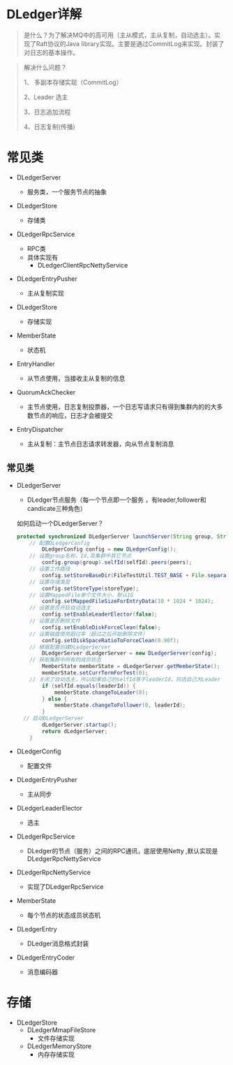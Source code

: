 # DLedger详解

> 是什么？为了解决MQ中的高可用（主从模式，主从复制，自动选主）。实现了Raft协议的Java library实现。主要是通过CommitLog来实现。封装了对日志的基本操作。



> 解决什么问题？
>
> 1、 多副本存储实现（CommitLog）
>
> 2、Leader 选主
>
> 3、日志追加流程
>
> 4、日志复制(传播)

# 常见类

- DLedgerServer 
  - 服务类，一个服务节点的抽象
- DLedgerStore
  - 存储类
- DLedgerRpcService
  - RPC类
  - 具体实现有
    - DLedgerClientRpcNettyService

- DLedgerEntryPusher
  - 主从复制实现
- DLedgerStore
  - 存储实现
- MemberState
  - 状态机
- EntryHandler
  - 从节点使用，当接收主从复制的信息
- QuorumAckChecker
  - 主节点使用，日志复制投票器，一个日志写请求只有得到集群内的的大多数节点的响应，日志才会被提交
- EntryDispatcher 
  - 主从复制：主节点日志请求转发器，向从节点复制消息

## 常见类

- DLedgerServer
  - DLedger节点服务（每一个节点即一个服务 ，有leader,follower和candicate三种角色）

  如何启动一个DLedgerServer？

  ```java
  protected synchronized DLedgerServer launchServer(String group, String peers, String selfId, String leaderId, String storeType) {
      // 配置DLedgerConfig
          DLedgerConfig config = new DLedgerConfig();
      // 设置group名称，Id,及集群中其它节点
          config.group(group).selfId(selfId).peers(peers);
      // 设置工作路径
          config.setStoreBaseDir(FileTestUtil.TEST_BASE + File.separator + group);
      // 设置存储类型
          config.setStoreType(storeType);
      // 设置MappedFile单个文件大小，默认1G
          config.setMappedFileSizeForEntryData(10 * 1024 * 1024);
      // 设置是否开启自动选主
          config.setEnableLeaderElector(false);
      // 设置是否删除文件
          config.setEnableDiskForceClean(false);
      // 设置磁盘使用超过率（超过之后开始删除文件）
          config.setDiskSpaceRatioToForceClean(0.90f);
      // 根据配置创建DLedgerServer
          DLedgerServer dLedgerServer = new DLedgerServer(config);
      // 获取集群中所有的成员状态
          MemberState memberState = dLedgerServer.getMemberState();
          memberState.setCurrTermForTest(0);
      // 关闭了自动选主，所以如果自己的selfId等于leaderId，则选自己为Leader
          if (selfId.equals(leaderId)) {
              memberState.changeToLeader(0);
          } else {
              memberState.changeToFollower(0, leaderId);
          }
  	// 启动DLedgerServer
          dLedgerServer.startup();
          return dLedgerServer;
      }
  ```

- DLedgerConfig
  - 配置文件
- DLedgerEntryPusher
  - 主从同步
- DLedgerLeaderElector
  - 选主
- DLedgerRpcService
  - DLedger的节点（服务）之间的RPC通讯，底层使用Netty ,默认实现是DLedgerRpcNettyService
- DLedgerRpcNettyService
  - 实现了DLedgerRpcService
- MemberState
  - 每个节点的状态成员状态机
- DLedgerEntry
  - DLedger消息格式封装
- DLedgerEntryCoder
  - 消息编码器



# 存储

- DLedgerStore
  - DLedgerMmapFileStore
    - 文件存储实现
  - DLedgerMemoryStore
    - 内存存储实现